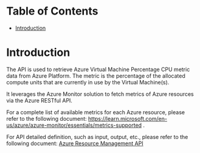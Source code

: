 # Table of Contents
- [Introduction](#introduction)


# Introduction <a name="introduction"></a>
The API is used to retrieve Azure Virtual Machine Percentage CPU metric data from Azure Platform. 
The metric is the percentage of the allocated compute units that are currently in use by the Virtual Machine(s). 


It leverages the Azure Monitor solution to fetch metrics of Azure resources via the Azure RESTful API. 


For a complete list of available metrics for each Azure resource, please refer to the following document: https://learn.microsoft.com/en-us/azure/azure-monitor/essentials/metrics-supported .


For API detailed definition, such as input, output, etc., please refer to the following document:
[Azure Resource Management API](https://learn.microsoft.com/en-us/rest/api/monitor/metrics/list?view=rest-monitor-2023-10-01&tabs=HTTP)